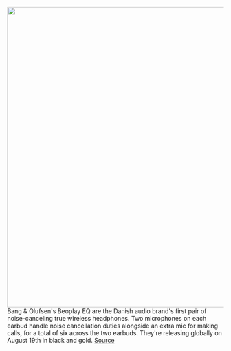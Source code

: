 <img src='https://cdn.vox-cdn.com/thumbor/U0sGgfcDfAeO2x7fgwYr21cv4Us=/0x0:5735x3824/1200x800/filters:focal(2410x1454:3326x2370)/cdn.vox-cdn.com/uploads/chorus_image/image/69648957/Beoplay_EQ_0006.0.png' width='700px' /><br/>
Bang & Olufsen's Beoplay EQ are the Danish audio brand's first pair of noise-canceling true wireless headphones. Two microphones on each earbud handle noise cancellation duties alongside an extra mic for making calls, for a total of six across the two earbuds. They're releasing globally on August 19th in black and gold.
<a href='https://www.theverge.com/2021/7/29/22594086/bang-olufsen-beoplay-eq-true-wireless-earbuds-price-release-date-features'> Source <a/>